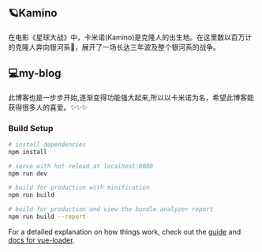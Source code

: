 
## 🪐Kamino

在电影《星球大战》中，卡米诺(Kamino)是克隆人的出生地。在这里数以百万计的克隆人奔向银河系🌌，展开了一场长达三年波及整个银河系的战争。
## 💻my-blog
此博客也是一步步开始,逐渐变得功能强大起来,所以以卡米诺为名，希望此博客能获得很多人的喜爱。✨✨✨



### Build Setup

``` bash
# install dependencies
npm install

# serve with hot reload at localhost:8080
npm run dev

# build for production with minification
npm run build

# build for production and view the bundle analyzer report
npm run build --report
```

For a detailed explanation on how things work, check out the [guide](http://vuejs-templates.github.io/webpack/) and [docs for vue-loader](http://vuejs.github.io/vue-loader).
